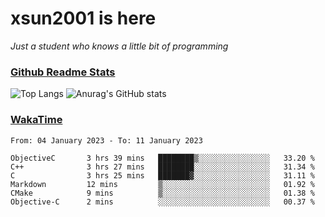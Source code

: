 # xsun2001 is here

*Just a student who knows a little bit of programming*

### [Github Readme Stats](https://github.com/anuraghazra/github-readme-stats)

![Top Langs](https://github-readme-stats.vercel.app/api/top-langs/?username=xsun2001&layout=compact&theme=radical) ![Anurag's GitHub stats](https://github-readme-stats.vercel.app/api?username=xsun2001&show_icons=true&theme=radical)

### [WakaTime](https://wakatime.com)

<!--START_SECTION:waka-->

```text
From: 04 January 2023 - To: 11 January 2023

ObjectiveC       3 hrs 39 mins   ████████▒░░░░░░░░░░░░░░░░   33.20 %
C++              3 hrs 27 mins   ████████░░░░░░░░░░░░░░░░░   31.34 %
C                3 hrs 25 mins   ███████▓░░░░░░░░░░░░░░░░░   31.11 %
Markdown         12 mins         ▒░░░░░░░░░░░░░░░░░░░░░░░░   01.92 %
CMake            9 mins          ▒░░░░░░░░░░░░░░░░░░░░░░░░   01.38 %
Objective-C      2 mins          ░░░░░░░░░░░░░░░░░░░░░░░░░   00.37 %
```

<!--END_SECTION:waka-->
